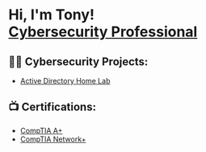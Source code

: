 <h1>Hi, I'm Tony! <br/><a href="https://github.com/joshmadakor1">Cybersecurity Professional</a>

<h2>👨‍💻 Cybersecurity Projects:</h2>

- [Active Directory Home Lab](https://github.com/kingjr95/ActiveDirectoryLab)

<h2>📺 Certifications:</h2>

- [CompTIA A+]()
- [CompTIA Network+]()

<!--
**joshmadakor1/joshmadakor1** is a ✨ _special_ ✨ repository because its `README.md` (this file) appears on your GitHub profile.

Here are some ideas to get you started:

- 🔭 I’m currently working on ...
- 🌱 I’m currently learning ...
- 👯 I’m looking to collaborate on ...
- 🤔 I’m looking for help with ...
- 💬 Ask me about ...
- 📫 How to reach me: ...
- 😄 Pronouns: ...
- ⚡ Fun fact: ...
-->

